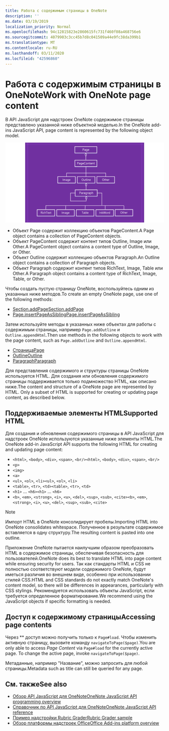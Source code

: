 ```yaml
---
title: Работа с содержимым страницы в OneNote
description: ''
ms.date: 03/19/2019
localization_priority: Normal
ms.openlocfilehash: 94c12815823e2860615fc731f460f08a468756e6
ms.sourcegitcommit: 4079903c3cc45b7d8c041509a44e9fc38da399b1
ms.translationtype: MT
ms.contentlocale: ru-RU
ms.lasthandoff: 03/11/2020
ms.locfileid: "42596860"
---
```

# <a name="work-with-onenote-page-content"></a><span data-ttu-id="71407-102">Работа с содержимым страницы в OneNote</span><span class="sxs-lookup"><span data-stu-id="71407-102">Work with OneNote page content</span></span>

<span data-ttu-id="71407-103">В API JavaScript для надстроек OneNote содержимое страницы представлено указанной ниже объектной моделью.</span><span class="sxs-lookup"><span data-stu-id="71407-103">In the OneNote add-ins JavaScript API, page content is represented by the following object model.</span></span>

  ![Схема объектной модели страницы OneNote](../images/one-note-om-page.png)

- <span data-ttu-id="71407-105">Объект Page содержит коллекцию объектов PageContent.</span><span class="sxs-lookup"><span data-stu-id="71407-105">A Page object contains a collection of PageContent objects.</span></span>
- <span data-ttu-id="71407-106">Объект PageContent содержит контент типов Outline, Image или Other.</span><span class="sxs-lookup"><span data-stu-id="71407-106">A PageContent object contains a content type of Outline, Image, or Other.</span></span>
- <span data-ttu-id="71407-107">Объект Outline содержит коллекцию объектов Paragraph.</span><span class="sxs-lookup"><span data-stu-id="71407-107">An Outline object contains a collection of Paragraph objects.</span></span>
- <span data-ttu-id="71407-108">Объект Paragraph содержит контент типов RichText, Image, Table или Other.</span><span class="sxs-lookup"><span data-stu-id="71407-108">A Paragraph object contains a content type of RichText, Image, Table, or Other.</span></span>

<span data-ttu-id="71407-109">Чтобы создать пустую страницу OneNote, воспользуйтесь одним из указанных ниже методов.</span><span class="sxs-lookup"><span data-stu-id="71407-109">To create an empty OneNote page, use one of the following methods:</span></span>

- [<span data-ttu-id="71407-110">Section.addPage</span><span class="sxs-lookup"><span data-stu-id="71407-110">Section.addPage</span></span>](/javascript/api/onenote/onenote.section#addpage-title-)
- [<span data-ttu-id="71407-111">Page.insertPageAsSibling</span><span class="sxs-lookup"><span data-stu-id="71407-111">Page.insertPageAsSibling</span></span>](/javascript/api/onenote/onenote.section#insertsectionassibling-location--title-)

<span data-ttu-id="71407-112">Затем используйте методы в указанных ниже объектах для работы с содержимым страницы, например `Page.addOutline` и `Outline.appendHtml`.</span><span class="sxs-lookup"><span data-stu-id="71407-112">Then use methods in the following objects to work with the page content, such as `Page.addOutline` and `Outline.appendHtml`.</span></span>

- [<span data-ttu-id="71407-113">Страница</span><span class="sxs-lookup"><span data-stu-id="71407-113">Page</span></span>](/javascript/api/onenote/onenote.page)
- [<span data-ttu-id="71407-114">Outline</span><span class="sxs-lookup"><span data-stu-id="71407-114">Outline</span></span>](/javascript/api/onenote/onenote.outline)
- [<span data-ttu-id="71407-115">Paragraph</span><span class="sxs-lookup"><span data-stu-id="71407-115">Paragraph</span></span>](/javascript/api/onenote/onenote.paragraph)

<span data-ttu-id="71407-p101">Для представления содержимого и структуры страницы OneNote используется HTML. Для создания или обновления содержимого страницы поддерживается только подмножество HTML, как описано ниже.</span><span class="sxs-lookup"><span data-stu-id="71407-p101">The content and structure of a OneNote page are represented by HTML. Only a subset of HTML is supported for creating or updating page content, as described below.</span></span>

## <a name="supported-html"></a><span data-ttu-id="71407-118">Поддерживаемые элементы HTML</span><span class="sxs-lookup"><span data-stu-id="71407-118">Supported HTML</span></span>

<span data-ttu-id="71407-119">Для создания и обновления содержимого страницы в API JavaScript для надстроек OneNote используются указанные ниже элементы HTML.</span><span class="sxs-lookup"><span data-stu-id="71407-119">The OneNote add-in JavaScript API supports the following HTML for creating and updating page content:</span></span>

- <span data-ttu-id="71407-120">`<html>`, `<body>`, `<div>`, `<span>`, `<br/>`</span><span class="sxs-lookup"><span data-stu-id="71407-120">`<html>`, `<body>`, `<div>`, `<span>`, `<br/>`</span></span>
- `<p>`
- `<img>`
- `<a>`
- <span data-ttu-id="71407-121">`<ul>`, `<ol>`, `<li>`</span><span class="sxs-lookup"><span data-stu-id="71407-121">`<ul>`, `<ol>`, `<li>`</span></span>
- <span data-ttu-id="71407-122">`<table>`, `<tr>`, `<td>`</span><span class="sxs-lookup"><span data-stu-id="71407-122">`<table>`, `<tr>`, `<td>`</span></span>
- <span data-ttu-id="71407-123">`<h1>` ... `<h6>`</span><span class="sxs-lookup"><span data-stu-id="71407-123">`<h1>` ... `<h6>`</span></span>
- <span data-ttu-id="71407-124">`<b>`, `<em>`, `<strong>`, `<i>`, `<u>`, `<del>`, `<sup>`, `<sub>`, `<cite>`</span><span class="sxs-lookup"><span data-stu-id="71407-124">`<b>`, `<em>`, `<strong>`, `<i>`, `<u>`, `<del>`, `<sup>`, `<sub>`, `<cite>`</span></span>

> [!NOTE]
> <span data-ttu-id="71407-125">Импорт HTML в OneNote консолидирует пробелы.</span><span class="sxs-lookup"><span data-stu-id="71407-125">Importing HTML into OneNote consolidates whitespace.</span></span> <span data-ttu-id="71407-126">Полученное в результате содержимое вставляется в одну структуру.</span><span class="sxs-lookup"><span data-stu-id="71407-126">The resulting content is pasted into one outline.</span></span>

<span data-ttu-id="71407-127">Приложение OneNote пытается наилучшим образом преобразовать HTML в содержимое страницы, обеспечивая безопасность для пользователей.</span><span class="sxs-lookup"><span data-stu-id="71407-127">OneNote does its best to translate HTML into page content while ensuring security for users.</span></span> <span data-ttu-id="71407-128">Так как стандарты HTML и CSS не полностью соответствуют модели содержимого OneNote, будут иметься различия во внешнем виде, особенно при использовании стилей CSS.</span><span class="sxs-lookup"><span data-stu-id="71407-128">HTML and CSS standards do not exactly match OneNote's content model, so there will be differences in appearances, particularly with CSS stylings.</span></span> <span data-ttu-id="71407-129">Рекомендуется использовать объекты JavaScript, если требуется определенное форматирование.</span><span class="sxs-lookup"><span data-stu-id="71407-129">We recommend using the JavaScript objects if specific formatting is needed.</span></span>

## <a name="accessing-page-contents"></a><span data-ttu-id="71407-130">Доступ к содержимому страницы</span><span class="sxs-lookup"><span data-stu-id="71407-130">Accessing page contents</span></span>

<span data-ttu-id="71407-p104">Через \*\* доступ можно получить только к `Page#load`. Чтобы изменить активную страницу, вызовите команду `navigateToPage($page)`.</span><span class="sxs-lookup"><span data-stu-id="71407-p104">You are only able to access *Page Content* via `Page#load` for the currently active page. To change the active  page, invoke `navigateToPage($page)`.</span></span>

<span data-ttu-id="71407-133">Метаданные, например "Название", можно запросить для любой страницы.</span><span class="sxs-lookup"><span data-stu-id="71407-133">Metadata such as title can still be queried for any page.</span></span>

## <a name="see-also"></a><span data-ttu-id="71407-134">См. также</span><span class="sxs-lookup"><span data-stu-id="71407-134">See also</span></span>

- [<span data-ttu-id="71407-135">Обзор API JavaScript для OneNote</span><span class="sxs-lookup"><span data-stu-id="71407-135">OneNote JavaScript API programming overview</span></span>](onenote-add-ins-programming-overview.md)
- [<span data-ttu-id="71407-136">Справочник по API JavaScript для OneNote</span><span class="sxs-lookup"><span data-stu-id="71407-136">OneNote JavaScript API reference</span></span>](../reference/overview/onenote-add-ins-javascript-reference.md)
- [<span data-ttu-id="71407-137">Пример надстройки Rubric Grader</span><span class="sxs-lookup"><span data-stu-id="71407-137">Rubric Grader sample</span></span>](https://github.com/OfficeDev/OneNote-Add-in-Rubric-Grader)
- [<span data-ttu-id="71407-138">Обзор платформы надстроек Office</span><span class="sxs-lookup"><span data-stu-id="71407-138">Office Add-ins platform overview</span></span>](../overview/office-add-ins.md)
